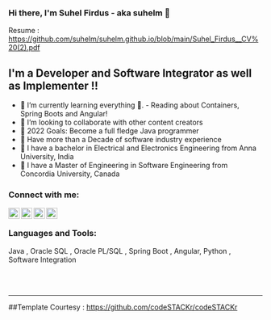 ### Hi there, I'm Suhel Firdus - aka suhelm 👋 

Resume : https://github.com/suhelm/suhelm.github.io/blob/main/Suhel_Firdus__CV%20(2).pdf

## I'm a Developer and Software Integrator as well as Implementer !!


- 🌱 I’m currently learning everything 🤣. - Reading about Containers, Spring Boots and Angular!
- 👯 I’m looking to collaborate with other content creators
- 🥅 2022 Goals: Become a full fledge Java programmer
- 🥅 Have more than a Decade of software industry experience
- 🌱 I have a bachelor in Electrical and Electronics Engineering from Anna University, India
- 🌱 I have a Master of Engineering in Software Engineering from Concordia University, Canada


### Connect with me:


[<img align="left" alt="suhelm | LinkedIn" width="22px" src="https://cdn.jsdelivr.net/npm/simple-icons@v3/icons/youtube.svg" />][youtube]
[<img align="left" alt="suhelm | Face Book" width="22px" src="https://cdn.jsdelivr.net/npm/simple-icons@v3/icons/twitter.svg" />][facebook]
[<img align="left" alt="suhelm | Youtube" width="22px" src="https://cdn.jsdelivr.net/npm/simple-icons@v3/icons/linkedin.svg" />][linkedin]
[<img align="left" alt="suhelm | Instagram" width="22px" src="https://cdn.jsdelivr.net/npm/simple-icons@v3/icons/instagram.svg" />][instagram]

<br />

### Languages and Tools:

Java , Oracle SQL , Oracle PL/SQL , Spring Boot , Angular, Python , Software Integration

<br />
<br />

---




[youtube]: https://www.youtube.com/channel/UC5SVnmK12MS_yCOIm3gOLyg
[instagram]: https://www.instagram.com/suhelfirdus/
[linkedin]: https://www.linkedin.com/in/suhelfirdus/
[facebook]: https://www.facebook.com/suhel.firdus


##Template Courtesy : https://github.com/codeSTACKr/codeSTACKr

